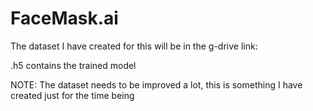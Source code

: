 # FaceMask.ai

The dataset I have created for this will be in the g-drive link:

.h5 contains the trained model

NOTE: The dataset needs to be improved a lot, this is something I have created just for the time being 
